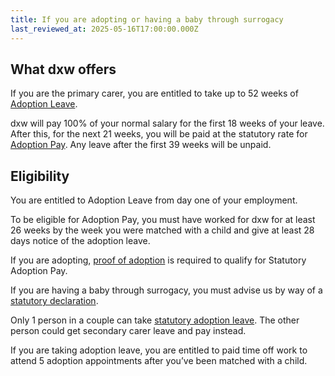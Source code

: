 ```yaml
---
title: If you are adopting or having a baby through surrogacy
last_reviewed_at: 2025-05-16T17:00:00.000Z
---
```

## What dxw offers

If you are the primary carer, you are entitled to take up to 52 weeks of [Adoption Leave](https://www.gov.uk/adoption-pay-leave). 

dxw will pay 100% of your normal salary for the first 18 weeks of your leave. After this, for the next 21 weeks, you will be paid at the statutory rate for [Adoption Pay](https://www.gov.uk/adoption-pay-leave/pay). Any leave after the first 39 weeks will be unpaid.

## Eligibility

You are entitled to Adoption Leave from day one of your employment.

To be eligible for Adoption Pay, you must have worked for dxw for at least 26 weeks by the week you were matched with a child and give at least 28 days notice of the adoption leave. 

If you are adopting, [proof of adoption](https://www.gov.uk/adoption-pay-leave/how-to-claim) is required to qualify for Statutory Adoption Pay.

If you are having a baby through surrogacy, you must advise us by way of a [statutory declaration](https://www.gov.uk/adoption-pay-leave/how-to-claim).

Only 1 person in a couple can take [statutory adoption leave](https://www.gov.uk/adoption-pay-leave/leave). The other person could get secondary carer leave and pay instead.

If you are taking adoption leave, you are entitled to paid time off work to attend 5 adoption appointments after you’ve been matched with a child.